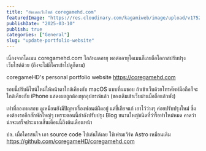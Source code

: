```yaml
---
title: "อัพเดตเว็บไซต์ coregamehd.com"
featuredImage: "https://res.cloudinary.com/kagamiweb/image/upload/v1752238780/blog.coregamehd.com/update-portfolio-website.jpg"
publishDate: "2025-03-10"
publish: true
categories: ["General"]
slug: "update-portfolio-website"
---
```


เนื่องจากโดเมน coregamehd.com ใกล้หมดอายุ พอต่ออายุโดเมนก็เลยถือโอกาสปรับปรุงเว็บไซต์ด้วย (ถึงจะไม่มีใครเข้าไปดูก็ตาม)

coregameHD's personal portfolio website
https://coregamehd.com

รอบนี้ปรับดีไซน์ใหม่ให้หน้าตาใกล้เคียงกับ macOS แบบที่ผมชอบ ถ้าเข้าเว็บด้วยโทรศัพท์มือถือก็จะใกล้เคียงกับ iPhone แสดงผลถูกต้องทุกอุปกรณ์แล้ว (ของเดิมเข้าเว็บผ่านมือถือแล้วพัง) 

เท่าที่ลองทดสอบ ดูเหมือนยังมีปัญหาเรื่องฟอนต์ผิดอยู่ แต่ขี้เกียจแก้ เอาไว้ว่างๆ ค่อยปรับปรุงใหม่ ซึ่งคงต้องรออีกสักพักใหญ่ๆ เพราะตอนนี้กำลังปรับปรุง Blog ขนานใหญ่ชนิดที่ว่ารื้อทำใหม่หมด คาดว่าน่าจะเสร็จประมาณสิ้นเดือนนี้ถึงต้นเดือนหน้า

ปล. เผื่อใครสนใจ เอา source code ไปเล่นได้เลย ใช้เฟรมเวิร์ค Astro เหมือนเดิม
https://github.com/coregameHD/coregamehd.com